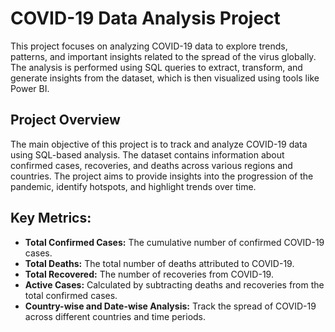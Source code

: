 # COVID-19 Data Analysis Project
This project focuses on analyzing COVID-19 data to explore trends, patterns, and important insights related to the spread of the virus globally. The analysis is performed using SQL queries to extract, transform, and generate insights from the dataset, which is then visualized using tools like Power BI.

## Project Overview
The main objective of this project is to track and analyze COVID-19 data using SQL-based analysis. The dataset contains information about confirmed cases, recoveries, and deaths across various regions and countries. The project aims to provide insights into the progression of the pandemic, identify hotspots, and highlight trends over time.

## Key Metrics:
- **Total Confirmed Cases:** The cumulative number of confirmed COVID-19 cases.
- **Total Deaths:** The total number of deaths attributed to COVID-19.
- **Total Recovered:** The number of recoveries from COVID-19.
- **Active Cases:** Calculated by subtracting deaths and recoveries from the total confirmed cases.
- **Country-wise and Date-wise Analysis:** Track the spread of COVID-19 across different countries and time periods.



